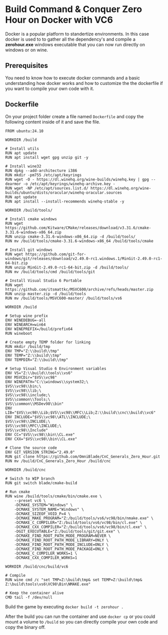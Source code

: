 # Build Command & Conquer Zero Hour on Docker with VC6

Docker is a popular platform to standertize environments.
In this case docker is used to to gather all the dependency's
and compile a **zerohour.exe** windows executable that you
can now run directly on windows or on wine.

## Prerequisites

You need to know how to execute docker commands and a basic understanding
how docker works and how to customize the the dockerfile if you want to
compile your own code with it.

## Dockerfile

On your project folder create a file named `Dockerfile` and copy the
following content inside of it and save the file.

```docker
FROM ubuntu:24.10

WORKDIR /build

# Install utils
RUN apt update
RUN apt install wget gpg unzip git -y

# Install wine32
RUN dpkg --add-architecture i386
RUN mkdir -pm755 /etc/apt/keyrings
RUN wget -O - https://dl.winehq.org/wine-builds/winehq.key | gpg --dearmor -o /etc/apt/keyrings/winehq-archive.key -
RUN wget -NP /etc/apt/sources.list.d/ https://dl.winehq.org/wine-builds/ubuntu/dists/oracular/winehq-oracular.sources
RUN apt update
RUN apt install --install-recommends winehq-stable -y

WORKDIR /build/tools/

# Install cmake windows
RUN wget https://github.com/Kitware/CMake/releases/download/v3.31.6/cmake-3.31.6-windows-x86_64.zip
RUN unzip cmake-3.31.6-windows-x86_64.zip -d /build/tools/
RUN mv /build/tools/cmake-3.31.6-windows-x86_64 /build/tools/cmake

# Install git windows
RUN wget https://github.com/git-for-windows/git/releases/download/v2.49.0-rc1.windows.1/MinGit-2.49.0-rc1-64-bit.zip
RUN unzip MinGit-2.49.0-rc1-64-bit.zip -d /build/tools/
RUN mv /build/tools/cmd /build/tools/git

# Install Visual Studio 6 Portable
RUN wget https://github.com/itsmattkc/MSVC600/archive/refs/heads/master.zip
RUN unzip master.zip -d /build/tools
RUN mv /build/tools/MSVC600-master/ /build/tools/vs6

WORKDIR /build

# Setup wine prefix
ENV WINEDEBUG=-all
ENV WINEARCH=win64
ENV WINEPREFIX=/build/prefix64
RUN wineboot

# Create empty TEMP folder for linking
RUN mkdir /build/tmp
ENV TMP="Z:\\build\\tmp"
ENV TEMP="Z:\\build\\tmp"
ENV TEMPDIR="Z:\\build\\tmp"

# Setup Visual Studio 6 Environment variables
ENV VS="Z:\\build\\tools\\vs6"
ENV MSVCDir="$VS\\vc98"
ENV WINEPATH="C:\\windows\\system32;\
$VS\\vc98\\bin;\
$VS\\vc98\\lib;\
$VS\\vc98\\include;\
$VS\\common\\Tools;\
$VS\\common\\MSDev98\\bin"
ENV LIB="$VS\\vc98\\Lib;$VS\\vc98\\MFC\\Lib;Z:\\build\\cnc\\build\\vc6"
ENV INCLUDE="$VS\\vc98\\ATL\\INCLUDE;\
$VS\\vc98\\INCLUDE;\
$VS\\vc98\\MFC\\INCLUDE;\
$VS\\vc98\\Include"
ENV CC="$VS\\vc98\\bin\\CL.exe"
ENV CXX="$VS\\vc98\\bin\\CL.exe"

# Clone the source code
ENV GIT_VERSION_STRING="2.49.0"
RUN git clone https://github.com/OmniBlade/CnC_Generals_Zero_Hour.git
RUN mv /build/CnC_Generals_Zero_Hour /build/cnc

WORKDIR /build/cnc

# Switch to WIP branch
RUN git switch blade/cmake-build

# Run cmake
RUN wine /build/tools/cmake/bin/cmake.exe \
    --preset vc6 \
    -DCMAKE_SYSTEM="Windows" \
    -DCMAKE_SYSTEM_NAME="Windows" \
    -DCMAKE_SIZEOF_VOID_P=4 \
    -DCMAKE_MAKE_PROGRAM="Z:/build/tools/vs6/vc98/bin/nmake.exe" \
    -DCMAKE_C_COMPILER="Z:/build/tools/vs6/vc98/bin/cl.exe" \
    -DCMAKE_CXX_COMPILER="Z:/build/tools/vs6/vc98/bin/cl.exe" \
    -DGIT_EXECUTABLE="Z:/build/tools/git/git.exe" \
    -DCMAKE_FIND_ROOT_PATH_MODE_PROGRAM=NEVER \
    -DCMAKE_FIND_ROOT_PATH_MODE_LIBRARY=ONLY \
    -DCMAKE_FIND_ROOT_PATH_MODE_INCLUDE=ONLY \
    -DCMAKE_FIND_ROOT_PATH_MODE_PACKAGE=ONLY \
    -DCMAKE_C_COMPILER_WORKS=1 \
    -DCMAKE_CXX_COMPILER_WORKS=1

WORKDIR /build/cnc/build/vc6

# Compile
RUN wine cmd /c "set TMP=Z:\build\tmp& set TEMP=Z:\build\tmp& Z:\build\tools\vs6\VC98\Bin\NMAKE.exe"

# Keep the container alive
CMD tail -f /dev/null
```

Build the game by executing `docker build -t zerohour .`

After the build you can run the container and use `docker cp`
or you could mount a volume to `/build` so you can directly
compile your own code and copy the binary off.
